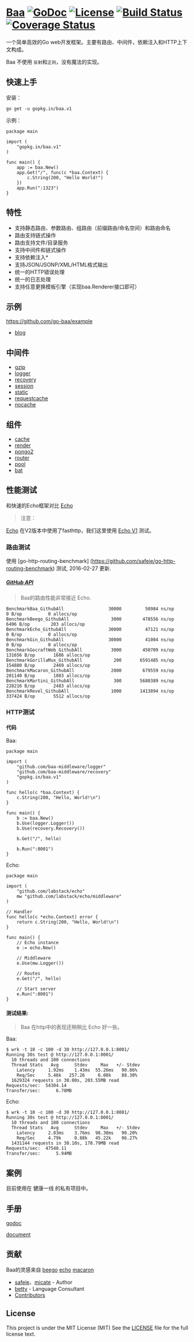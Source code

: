 # [Baa](http://go-baa.github.io/baa) [![GoDoc](http://img.shields.io/badge/go-documentation-blue.svg?style=flat-square)](http://godoc.org/github.com/go-baa/baa) [![License](http://img.shields.io/badge/license-mit-blue.svg?style=flat-square)](https://raw.githubusercontent.com/go-baa/baa/master/LICENSE) [![Build Status](http://img.shields.io/travis/go-baa/baa.svg?style=flat-square)](https://travis-ci.org/go-baa/baa) [![Coverage Status](http://img.shields.io/coveralls/go-baa/baa.svg?style=flat-square)](https://coveralls.io/r/go-baa/baa)

一个简单高效的Go web开发框架。主要有路由、中间件，依赖注入和HTTP上下文构成。

Baa 不使用 ``反射``和``正则``，没有魔法的实现。

## 快速上手

安装：

```
go get -u gopkg.in/baa.v1
```

示例：

```
package main

import (
    "gopkg.in/baa.v1"
)

func main() {
    app := baa.New()
    app.Get("/", func(c *baa.Context) {
        c.String(200, "Hello World!")
    })
    app.Run(":1323")
}
```

## 特性

* 支持静态路由、参数路由、组路由（前缀路由/命名空间）和路由命名
* 路由支持链式操作
* 路由支持文件/目录服务
* 支持中间件和链式操作
* 支持依赖注入*
* 支持JSON/JSONP/XML/HTML格式输出
* 统一的HTTP错误处理
* 统一的日志处理
* 支持任意更换模板引擎（实现baa.Renderer接口即可）

## 示例

https://github.com/go-baa/example

* [blog](https://github.com/go-baa/example/tree/master/blog)

## 中间件

* [gzip](https://github.com/baa-middleware/gzip)
* [logger](https://github.com/baa-middleware/logger)
* [recovery](https://github.com/baa-middleware/recovery)
* [session](https://github.com/baa-middleware/session)
* [static](https://github.com/baa-middleware/static)
* [requestcache](https://github.com/baa-middleware/requestcache)
* [nocache](https://github.com/baa-middleware/nocache)

## 组件

* [cache](https://github.com/go-baa/cache)
* [render](https://github.com/go-baa/render)
* [pongo2](https://github.com/go-baa/pongo2)
* [router](https://github.com/go-baa/router)
* [pool](https://github.com/go-baa/pool)
* [bat](https://github.com/go-baa/bat)

## 性能测试

和快速的Echo框架对比 [Echo](https://github.com/labstack/echo)

> 注意：

[Echo](https://github.com/labstack/echo) 在V2版本中使用了fasthttp，我们这里使用 [Echo V1](https://github.com/labstack/echo/releases/tag/v1.4) 测试。

### 路由测试

使用 [go-http-routing-benchmark] (https://github.com/safeie/go-http-routing-benchmark) 测试, 2016-02-27 更新.

##### [GitHub API](http://developer.github.com/v3)

> Baa的路由性能非常接近 Echo.

```
BenchmarkBaa_GithubAll          	   30000	     50984 ns/op	       0 B/op	       0 allocs/op
BenchmarkBeego_GithubAll        	    3000	    478556 ns/op	    6496 B/op	     203 allocs/op
BenchmarkEcho_GithubAll         	   30000	     47121 ns/op	       0 B/op	       0 allocs/op
BenchmarkGin_GithubAll          	   30000	     41004 ns/op	       0 B/op	       0 allocs/op
BenchmarkGocraftWeb_GithubAll   	    3000	    450709 ns/op	  131656 B/op	    1686 allocs/op
BenchmarkGorillaMux_GithubAll   	     200	   6591485 ns/op	  154880 B/op	    2469 allocs/op
BenchmarkMacaron_GithubAll      	    2000	    679559 ns/op	  201140 B/op	    1803 allocs/op
BenchmarkMartini_GithubAll      	     300	   5680389 ns/op	  228216 B/op	    2483 allocs/op
BenchmarkRevel_GithubAll        	    1000	   1413894 ns/op	  337424 B/op	    5512 allocs/op
```

### HTTP测试

#### 代码

Baa:

```
package main

import (
	"github.com/baa-middleware/logger"
	"github.com/baa-middleware/recovery"
	"gopkg.in/baa.v1"
)

func hello(c *baa.Context) {
	c.String(200, "Hello, World!\n")
}

func main() {
	b := baa.New()
	b.Use(logger.Logger())
	b.Use(recovery.Recovery())

	b.Get("/", hello)

	b.Run(":8001")
}
```

Echo:

```
package main

import (
	"github.com/labstack/echo"
	mw "github.com/labstack/echo/middleware"
)

// Handler
func hello(c *echo.Context) error {
	return c.String(200, "Hello, World!\n")
}

func main() {
	// Echo instance
	e := echo.New()

	// Middleware
	e.Use(mw.Logger())

	// Routes
	e.Get("/", hello)

	// Start server
	e.Run(":8001")
}
```

#### 测试结果:

> Baa 在http中的表现还稍稍比 Echo 好一些。

Baa:

```
$ wrk -t 10 -c 100 -d 30 http://127.0.0.1:8001/
Running 30s test @ http://127.0.0.1:8001/
  10 threads and 100 connections
  Thread Stats   Avg      Stdev     Max   +/- Stdev
    Latency     1.92ms    1.43ms  55.26ms   90.86%
    Req/Sec     5.46k   257.26     6.08k    88.30%
  1629324 requests in 30.00s, 203.55MB read
Requests/sec:  54304.14
Transfer/sec:      6.78MB
```

Echo:

```
$ wrk -t 10 -c 100 -d 30 http://127.0.0.1:8001/
Running 30s test @ http://127.0.0.1:8001/
  10 threads and 100 connections
  Thread Stats   Avg      Stdev     Max   +/- Stdev
    Latency     2.83ms    3.76ms  98.38ms   90.20%
    Req/Sec     4.79k     0.88k   45.22k    96.27%
  1431144 requests in 30.10s, 178.79MB read
Requests/sec:  47548.11
Transfer/sec:      5.94MB
```


## 案例

目前使用在 健康一线 的私有项目中。

## 手册

[godoc](http://godoc.org/github.com/go-baa/baa)

[document](#)


## 贡献

Baa的灵感来自 [beego](https://github.com/astaxie/beego) [echo](https://github.com/labstack/echo) [macaron](https://github.com/go-macaron/macaron)

- [safeie](https://github.com/safeie)、[micate](https://github.com/micate) - Author
- [betty](https://github.com/betty3039) - Language Consultant
- [Contributors](https://github.com/go-baa/baa/graphs/contributors)

## License

This project is under the MIT License (MIT) See the [LICENSE](https://raw.githubusercontent.com/go-baa/baa/master/LICENSE) file for the full license text.
